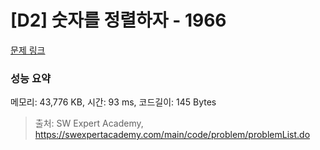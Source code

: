 # [D2] 숫자를 정렬하자 - 1966 

[문제 링크](https://swexpertacademy.com/main/code/problem/problemDetail.do?contestProbId=AV5PrmyKAWEDFAUq) 

### 성능 요약

메모리: 43,776 KB, 시간: 93 ms, 코드길이: 145 Bytes



> 출처: SW Expert Academy, https://swexpertacademy.com/main/code/problem/problemList.do